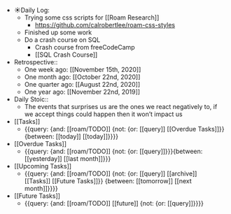 - ☀️Daily Log:
    - Trying some css scripts for [[Roam Research]]
        - https://github.com/calrobertlee/roam-css-styles
    - Finished up some work
    - Do a crash course on SQL
	    - Crash course from freeCodeCamp
	    - [[SQL Crash Course]]
- Retrospective::
    - One week ago: [[November 15th, 2020]]
    - One month ago: [[October 22nd, 2020]]
    - One quarter ago: [[August 22nd, 2020]]
    - One year ago: [[November 22nd, 2019]]
- Daily Stoic::
    - The events that surprises us are the ones we react negatively to, if we accept things could happen then it won’t impact us
- [[Tasks]]
    - {{query: {and: [[roam/TODO]] {not: {or: [[query]] [[Overdue Tasks]]}} {between: [[today]] [[today]]}}}}
- [[Overdue Tasks]]
    - {{query: {and: [[roam/TODO]] {not: {or: [[query]]}}}{between: [[yesterday]] [[last month]]}}}
- [[Upcoming Tasks]]
    - {{query: {and: [[roam/TODO]] {not: {or: [[query]] [[archive]] [[Tasks]] [[Future Tasks]]}} {between: [[tomorrow]] [[next month]]}}}}
- [[Future Tasks]]
    - {{query: {and: [[roam/TODO]] [[future]] {not: {or: [[query]]}}}}
